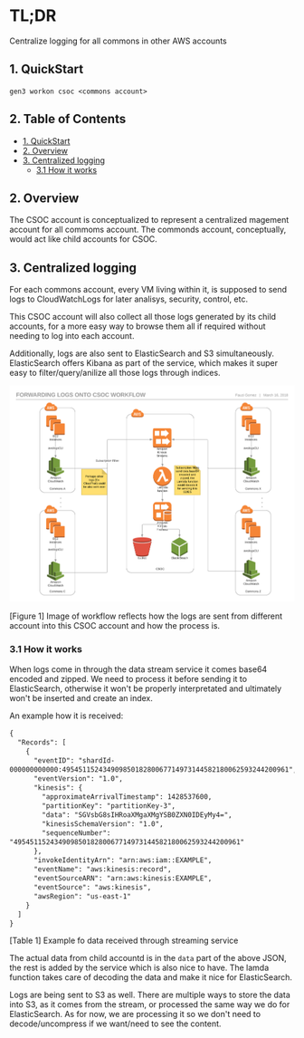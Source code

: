# TL;DR

Centralize logging for all commons in other AWS accounts 

## 1. QuickStart

```
gen3 workon csoc <commons account>
```

## 2. Table of Contents 

- [1. QuickStart](#1-quickstart)
- [2. Overview](#2-overview)
- [3. Centralized  logging](#3-centralized-logging)
  - [3.1 How it works](#21-how-it-works)


## 2. Overview

The CSOC account is conceptualized to represent a centralized magement account for all commoms account. The commonds account, conceptually, would act like child accounts for CSOC.



## 3. Centralized logging

For each commons account, every VM living within it, is supposed to send logs to CloudWatchLogs for later analisys, security, control, etc. 

This CSOC account will also collect all those logs generated by its child accounts, for a more easy way to browse them all if required without needing to log into each account.

Additionally, logs are also sent to ElasticSearch and S3 simultaneously. ElasticSearch offers Kibana as part of the service, which makes it super easy to filter/query/anilize all those logs through indices.

![image of workflow](workflow.png)

[Figure 1] Image of workflow reflects how the logs are sent from different account into this CSOC account and how the process is. 


### 3.1 How it works

When logs come in through the data stream service it comes base64 encoded and zipped. We need to process it before sending it to ElasticSearch, otherwise it won't be properly interpretated and ultimately won't be inserted and create an index. 

An example how it is received:

```
{
  "Records": [
    {
      "eventID": "shardId-000000000000:49545115243490985018280067714973144582180062593244200961",
      "eventVersion": "1.0",
      "kinesis": {
        "approximateArrivalTimestamp": 1428537600,
        "partitionKey": "partitionKey-3",
        "data": "SGVsbG8sIHRoaXMgaXMgYSB0ZXN0IDEyMy4=",
        "kinesisSchemaVersion": "1.0",
        "sequenceNumber": "49545115243490985018280067714973144582180062593244200961"
      },
      "invokeIdentityArn": "arn:aws:iam::EXAMPLE",
      "eventName": "aws:kinesis:record",
      "eventSourceARN": "arn:aws:kinesis:EXAMPLE",
      "eventSource": "aws:kinesis",
      "awsRegion": "us-east-1"
    }
  ]
}
```
[Table 1] Example fo data received through streaming service

The actual data from child accountd is in the `data` part of the above JSON, the rest is added by the service which is also nice to have. The lamda function takes care of decoding the data and make it nice for ElasticSearch.

Logs are being sent to S3 as well. There are multiple ways to store the data into S3, as it comes from the stream, or processed the same way we do for ElasticSearch. As for now, we are processing it so we don't need to decode/uncompress if we want/need to see the content.
